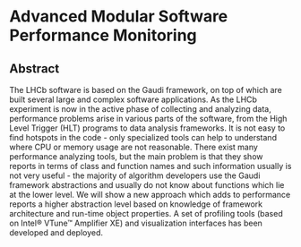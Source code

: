 # Advanced Modular Software Performance Monitoring
## Abstract 
The LHCb software is based on the Gaudi framework, on top of which are built several large and complex software applications. As the LHCb experiment is now in the active phase of collecting and analyzing data,  performance problems arise in various parts of the software, from the High Level Trigger (HLT) programs to data analysis frameworks. It is not easy to find hotspots in the code - only specialized tools can help to understand where CPU or memory usage are not reasonable. There exist many performance analyzing tools, but the main problem is that they show reports in terms of class and function names and such information usually is not very useful - the majority of algorithm developers use the Gaudi framework abstractions and usually do not know about functions which lie at the lower level. We will show a new approach which adds to performance reports a higher abstraction level based on knowledge of framework architecture and run-time object properties. A set of profiling tools (based on Intel® VTune™ Amplifier XE) and visualization interfaces has been developed and deployed.

